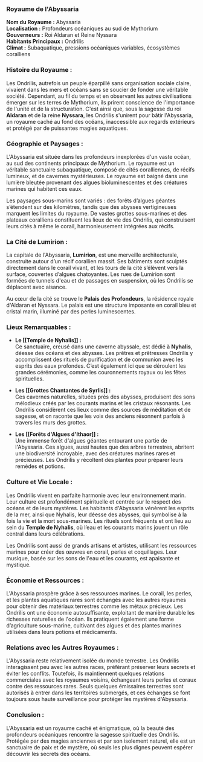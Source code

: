 ### **Royaume de l'Abyssaria**

**Nom du Royaume :** Abyssaria  
**Localisation :** Profondeurs océaniques au sud de Mythorium  
**Gouverneurs :** Roi Aldaran et Reine Nyssara  
**Habitants Principaux :** Ondrilis  
**Climat :** Subaquatique, pressions océaniques variables, écosystèmes coralliens

### **Histoire du Royaume :**
Les Ondrilis, autrefois un peuple éparpillé sans organisation sociale claire, vivaient dans les mers et océans sans se soucier de fonder une véritable société. Cependant, au fil du temps et en observant les autres civilisations émerger sur les terres de Mythorium, ils prirent conscience de l'importance de l'unité et de la structuration. C'est ainsi que, sous la sagesse du roi **Aldaran** et de la reine **Nyssara**, les Ondrilis s'unirent pour bâtir l'Abyssaria, un royaume caché au fond des océans, inaccessible aux regards extérieurs et protégé par de puissantes magies aquatiques.

### **Géographie et Paysages :**
L'Abyssaria est située dans les profondeurs inexplorées d'un vaste océan, au sud des continents principaux de Mythorium. Le royaume est un véritable sanctuaire subaquatique, composé de cités coralliennes, de récifs lumineux, et de cavernes mystérieuses. Le royaume est baigné dans une lumière bleutée provenant des algues bioluminescentes et des créatures marines qui habitent ces eaux.

Les paysages sous-marins sont variés : des forêts d’algues géantes s’étendent sur des kilomètres, tandis que des abysses vertigineuses marquent les limites du royaume. De vastes grottes sous-marines et des plateaux coralliens constituent les lieux de vie des Ondrilis, qui construisent leurs cités à même le corail, harmonieusement intégrées aux récifs.

### **La Cité de Lumirion :**
La capitale de l'Abyssaria, **Lumirion**, est une merveille architecturale, construite autour d’un récif corallien massif. Ses bâtiments sont sculptés directement dans le corail vivant, et les tours de la cité s’élèvent vers la surface, couvertes d’algues chatoyantes. Les rues de Lumirion sont formées de tunnels d'eau et de passages en suspension, où les Ondrilis se déplacent avec aisance.

Au cœur de la cité se trouve le **Palais des Profondeurs**, la résidence royale d'Aldaran et Nyssara. Le palais est une structure imposante en corail bleu et cristal marin, illuminé par des perles luminescentes.

### **Lieux Remarquables :**

- **Le [[Temple de Nyhalis]] :**  
  Ce sanctuaire, creusé dans une caverne abyssale, est dédié à **Nyhalis**, déesse des océans et des abysses. Les prêtres et prêtresses Ondrilis y accomplissent des rituels de purification et de communion avec les esprits des eaux profondes. C’est également ici que se déroulent les grandes cérémonies, comme les couronnements royaux ou les fêtes spirituelles.

- **Les [[Grottes Chantantes de Syrlis]] :**  
  Ces cavernes naturelles, situées près des abysses, produisent des sons mélodieux créés par les courants marins et les cristaux résonants. Les Ondrilis considèrent ces lieux comme des sources de méditation et de sagesse, et on raconte que les voix des anciens résonnent parfois à travers les murs des grottes.

- **Les [[Forêts d'Algues d'Ithaor]] :**  
  Une immense forêt d'algues géantes entourant une partie de l'Abyssaria. Ces algues, aussi hautes que des arbres terrestres, abritent une biodiversité incroyable, avec des créatures marines rares et précieuses. Les Ondrilis y récoltent des plantes pour préparer leurs remèdes et potions.

### **Culture et Vie Locale :**
Les Ondrilis vivent en parfaite harmonie avec leur environnement marin. Leur culture est profondément spirituelle et centrée sur le respect des océans et de leurs mystères. Les habitants d'Abyssaria vénèrent les esprits de la mer, ainsi que Nyhalis, leur déesse des abysses, qui symbolise à la fois la vie et la mort sous-marines. Les rituels sont fréquents et ont lieu au sein du **Temple de Nyhalis**, où l’eau et les courants marins jouent un rôle central dans leurs célébrations.

Les Ondrilis sont aussi de grands artisans et artistes, utilisant les ressources marines pour créer des œuvres en corail, perles et coquillages. Leur musique, basée sur les sons de l'eau et les courants, est apaisante et mystique.

### **Économie et Ressources :**
L'Abyssaria prospère grâce à ses ressources marines. Le corail, les perles, et les plantes aquatiques rares sont échangés avec les autres royaumes pour obtenir des matériaux terrestres comme les métaux précieux. Les Ondrilis ont une économie autosuffisante, exploitant de manière durable les richesses naturelles de l'océan. Ils pratiquent également une forme d’agriculture sous-marine, cultivant des algues et des plantes marines utilisées dans leurs potions et médicaments.

### **Relations avec les Autres Royaumes :**
L'Abyssaria reste relativement isolée du monde terrestre. Les Ondrilis interagissent peu avec les autres races, préférant préserver leurs secrets et éviter les conflits. Toutefois, ils maintiennent quelques relations commerciales avec les royaumes voisins, échangeant leurs perles et coraux contre des ressources rares. Seuls quelques émissaires terrestres sont autorisés à entrer dans les territoires submergés, et ces échanges se font toujours sous haute surveillance pour protéger les mystères d'Abyssaria.

### **Conclusion :**
L'Abyssaria est un royaume caché et énigmatique, où la beauté des profondeurs océaniques rencontre la sagesse spirituelle des Ondrilis. Protégée par des magies anciennes et par son isolement naturel, elle est un sanctuaire de paix et de mystère, où seuls les plus dignes peuvent espérer découvrir les secrets des océans.
